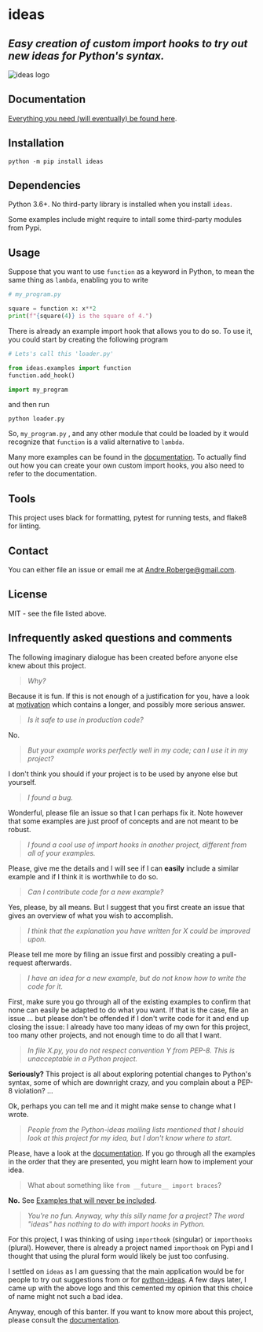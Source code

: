 # ideas

## *Easy creation of custom import hooks to try out new ideas for Python's syntax.*

![ideas logo](https://raw.githubusercontent.com/aroberge/ideas/master/ideas.png)


## Documentation

[Everything you need (will eventually) be found here](https://aroberge.github.io/ideas/docs/html/).

## Installation

```
python -m pip install ideas
```

## Dependencies

Python 3.6+. No third-party library is installed when you install `ideas`.

Some examples include might require to intall some third-party modules from Pypi.

## Usage

Suppose that you want to use `function` as a keyword in Python, to mean
the same thing as `lambda`, enabling you to write

```python
# my_program.py

square = function x: x**2
print(f"{square(4)} is the square of 4.")
```

There is already an example import hook that allows you to do so.
To use it, you could start by creating the following program

```python
# Lets's call this 'loader.py'

from ideas.examples import function
function.add_hook()

import my_program
```

and then run

```
python loader.py
```

So, `my_program.py` , and any other module that could be
loaded by it would recognize that `function` is a valid alternative to `lambda`.

Many more examples can be found in the [documentation](https://aroberge.github.io/ideas/docs/html/). To actually find out how you can create your own custom import hooks,
you also need to refer to the documentation.


## Tools

This project uses black for formatting, pytest for running tests,
and flake8 for linting.

## Contact

You can either file an issue or email me at <Andre.Roberge@gmail.com>.


## License

MIT - see the file listed above.


## Infrequently asked questions and comments

The following imaginary dialogue has been created before anyone else knew about
this project.

> _Why?_

Because it is fun. If this is not enough of a justification for you, have a look at
[motivation](https://aroberge.github.io/ideas/docs/html/motivation.html)
which contains a longer, and possibly more serious answer.

> _Is it safe to use in production code?_

No.

> _But your example works perfectly well in my code; can I use it in my
> project?_

I don't think you should if your project is to be used by anyone else
but yourself.

> _I found a bug._

Wonderful, please file an issue so that I can perhaps fix it. Note however
that some examples are just proof of concepts and are not meant to be robust.

> _I found a cool use of import hooks in another project, different from
> all of your examples._

Please, give me the details and I will see if I can **easily** include
a similar example and if I think it is worthwhile to do so.

> _Can I contribute code for a new example?_

Yes, please, by all means. But I suggest that you first create an issue that gives
an overview of what you wish to accomplish.

> _I think that the explanation you have written for X could be improved upon._

Please tell me more by filing an issue first and possibly creating a pull-request afterwards.

> _I have an idea for a new example, but do not know how to write the code for it._

First, make sure you go through all of the existing examples to confirm that
none can easily be adapted to do what you want.
If that is the case, file an issue ...
but please don't be offended if I don't write code for it
and end up closing the issue: I already have too many ideas of my own
for this project, too many other projects, and not
enough time to do all that I want.

> _In file X.py, you do not respect convention Y from PEP-8. This is unacceptable
> in a Python project._

**Seriously?**  This project is all about exploring potential changes
to Python's syntax, some of which are downright crazy, and you complain
about a PEP-8 violation? ...

Ok, perhaps you can tell me and it might make sense to change what I wrote.

> _People from the Python-ideas mailing lists mentioned that I should look
> at this project for my idea, but I don't know where to start._

Please, have a look at the [documentation](https://aroberge.github.io/ideas/docs/html/).
If you go through all the examples in the order that they are presented, you
might learn how to implement your idea.

> What about something like `from __future__ import braces`?

**No.** See [Examples that will never be included](https://aroberge.github.io/ideas/docs/html/excluded.html).

> _You're no fun. Anyway, why this silly name for a project?
> The word "ideas" has nothing to do with import hooks in Python._

For this project, I was thinking of using `importhook` (singular) or
`importhooks` (plural). However, there is already a project named
`importhook` on Pypi and I thought that using the plural form would
likely be just too confusing.

I settled on `ideas` as I am guessing that the main application would be
for people to try out suggestions from or for
[python-ideas](https://mail.python.org/archives/list/python-ideas@python.org/).
A few days later, I came up with the above logo and this cemented my opinion that this
choice of name might not such a bad idea.

Anyway, enough of this banter. If you want to know more about this project,
please consult the [documentation](https://aroberge.github.io/ideas/docs/html/).

